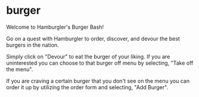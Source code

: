# burger

Welcome to Hamburgler's Burger Bash! 

Go on a quest with Hamburgler to order, discover, and devour the best burgers in the nation. 

Simply click on "Devour" to eat the burger of your liking. If you are uninterested you can choose to that burger off menu by selecting, "Take off the menu". 

If you are craving a certain burger that you don't see on the menu you can order it up by utilizing the order form and selecting, "Add Burger". 